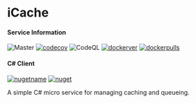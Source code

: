 # iCache
#### Service Information
![Master](https://github.com/greenygh0st/icache/workflows/Master/badge.svg) [![codecov](https://codecov.io/gh/greenygh0st/icache/branch/master/graph/badge.svg)](https://codecov.io/gh/greenygh0st/icache) ![CodeQL](https://github.com/greenygh0st/icache/workflows/CodeQL/badge.svg?branch=master) [![dockerver](https://img.shields.io/docker/v/greenygh0st/icache?label=docker%20version)](https://hub.docker.com/repository/docker/greenygh0st/icache) [![dockerpulls](https://img.shields.io/docker/pulls/greenygh0st/icache)](https://hub.docker.com/repository/docker/greenygh0st/icache) 

#### C# Client
[![nugetname](https://img.shields.io/badge/nuget%20package-iCache.Redis.Client-brightgreen)](https://www.nuget.org/packages/iCache.Redis.Client/) [![nuget](https://img.shields.io/nuget/v/iCache.Redis.Client)](https://www.nuget.org/packages/iCache.Redis.Client/)

A simple C# micro service for managing caching and queueing.
